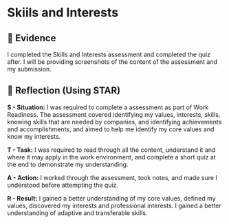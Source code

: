 # Skiils and Interests

## 📄 Evidence
I completed the Skills and Interests assessment and completed the quiz after. I will be providing screenshots of the content of the assessment and my submission.

## 🧠 Reflection (Using STAR)

**S - Situation:**
I was required to complete a assessment as part of Work Readiness. The assessment covered identifying my values, interests, skills, knowing skills that are needed by companies, and identifying achievements and accomplishments, and aimed to help me identify my core values and know my interests.  

**T - Task:**
I was required to read through all the content, understand it and where it may apply in the work environment, and complete a short quiz at the end to demonstrate my understanding.

**A - Action:**
I worked through the assessment, took notes, and made sure I understood before attempting the quiz. 

**R - Result:**
I gained a better understanding of my core values, defined my values, discovered my interests and professional interests. I gained a better understanding of adaptive and transferable skills.
